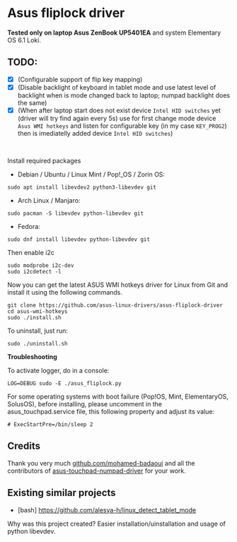 # Asus fliplock driver

**Tested only on laptop Asus ZenBook UP5401EA** and system Elementary OS 6.1 Loki.

## TODO:

- [x] (Configurable support of flip key mapping)
- [x] (Disable backlight of keyboard in tablet mode and use latest level of backlight when is mode changed back to laptop; numpad backlight does the same)
- [x] (When after laptop start does not exist device `Intel HID switches` yet (driver will try find again every 5s) use for first change mode device `Asus WMI hotkeys` and listen for configurable key (in my case `KEY_PROG2`) then is imediatelly added device `Intel HID switches`)

<br/>

Install required packages

- Debian / Ubuntu / Linux Mint / Pop!_OS / Zorin OS:
```
sudo apt install libevdev2 python3-libevdev git
```

- Arch Linux / Manjaro:
```
sudo pacman -S libevdev python-libevdev git
```

- Fedora:
```
sudo dnf install libevdev python-libevdev git
```


Then enable i2c
```
sudo modprobe i2c-dev
sudo i2cdetect -l
```

Now you can get the latest ASUS WMI hotkeys driver for Linux from Git and install it using the following commands.
```
git clone https://github.com/asus-linux-drivers/asus-fliplock-driver
cd asus-wmi-hotkeys
sudo ./install.sh
```

To uninstall, just run:
```
sudo ./uninstall.sh
```

**Troubleshooting**

To activate logger, do in a console:
```
LOG=DEBUG sudo -E ./asus_fliplock.py
```

For some operating systems with boot failure (Pop!OS, Mint, ElementaryOS, SolusOS), before installing, please uncomment in the asus_touchpad.service file, this following property and adjust its value:
```
# ExecStartPre=/bin/sleep 2
```

## Credits

Thank you very much [github.com/mohamed-badaoui](github.com/mohamed-badaoui) and all the contributors of [asus-touchpad-numpad-driver](https://github.com/mohamed-badaoui/asus-touchpad-numpad-driver) for your work.

## Existing similar projects

- [bash] https://github.com/alesya-h/linux_detect_tablet_mode

Why was this project created? Easier installation/uinstallation and usage of python libevdev.

